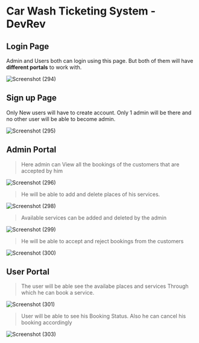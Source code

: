 # Car Wash Ticketing System - DevRev
## Login Page
Admin and Users both can login using this page. But both of them will have **different portals** to work with.

![Screenshot (294)](https://user-images.githubusercontent.com/60649611/210351655-19ae846c-c5fa-4729-b566-9effb3c55ce4.png)

## Sign up Page
Only New users will have to create account. Only 1 admin will be there and no other user will be able to become admin.

![Screenshot (295)](https://user-images.githubusercontent.com/60649611/210352090-0eef1abc-5b76-4b33-b6bf-56b0b65a12f1.png)

## Admin Portal 

> Here admin can View all the bookings of the customers that are accepted by him

![Screenshot (296)](https://user-images.githubusercontent.com/60649611/210353293-f533f05e-d992-4ea2-b6f5-524d9666d5cd.png)

> He will be able to add and delete places of his services.

![Screenshot (298)](https://user-images.githubusercontent.com/60649611/210353423-6bb62122-7982-4672-b726-9c161faed7a7.png)

> Available services can be added and deleted by the admin

![Screenshot (299)](https://user-images.githubusercontent.com/60649611/210353657-9f774f9d-61b1-47c5-87a2-847f2bcee7d3.png)

> He will be able to accept and reject bookings from the customers

![Screenshot (300)](https://user-images.githubusercontent.com/60649611/210353806-a8a098a0-c883-490a-90ff-b3265d262f71.png)

## User Portal

> The user will be able see the availabe places and services
> Through which he can book a service.

![Screenshot (301)](https://user-images.githubusercontent.com/60649611/210354163-a0e0f7f5-4790-4c2b-b75f-8e597144fee2.png)

> User will be able to see his Booking Status. Also he can cancel his booking accordingly

![Screenshot (303)](https://user-images.githubusercontent.com/60649611/210354451-3f235a8a-a08d-407f-b897-02879122b690.png)
